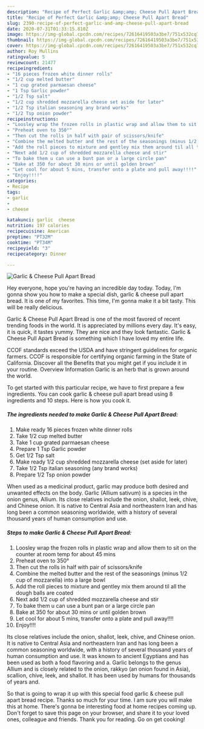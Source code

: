 ```yaml
---
description: "Recipe of Perfect Garlic &amp;amp; Cheese Pull Apart Bread"
title: "Recipe of Perfect Garlic &amp;amp; Cheese Pull Apart Bread"
slug: 2390-recipe-of-perfect-garlic-and-amp-cheese-pull-apart-bread
date: 2020-07-31T01:33:15.810Z
image: https://img-global.cpcdn.com/recipes/72616419503a3be7/751x532cq70/garlic-cheese-pull-apart-bread-recipe-main-photo.jpg
thumbnail: https://img-global.cpcdn.com/recipes/72616419503a3be7/751x532cq70/garlic-cheese-pull-apart-bread-recipe-main-photo.jpg
cover: https://img-global.cpcdn.com/recipes/72616419503a3be7/751x532cq70/garlic-cheese-pull-apart-bread-recipe-main-photo.jpg
author: Roy Mullins
ratingvalue: 5
reviewcount: 21477
recipeingredient:
- "16 pieces frozen white dinner rolls"
- "1/2 cup melted butter"
- "1 cup grated parmaesan cheese"
- "1 Tsp Garlic powder"
- "1/2 Tsp salt"
- "1/2 cup shredded mozzarella cheese set aside for later"
- "1/2 Tsp italian seasoning any brand works"
- "1/2 Tsp onion powder"
recipeinstructions:
- "Loosley wrap the frozen rolls in plastic wrap and allow them to sit on the counter at room temp for about 45 mins"
- "Preheat oven to 350°"
- "Then cut the rolls in half with pair of scissors/knife"
- "Combine the melted butter and the rest of the seasonings (minus 1/2 cup of mozzarella) into a large bowl"
- "Add the roll pieces to mixture and gentley mix them around til all the dough balls are coated"
- "Next add 1/2 cup of shredded mozzarella cheese and stir"
- "To bake them u can use a bunt pan or a large circle pan"
- "Bake at 350 for about 30 mins or until golden brown"
- "Let cool for about 5 mins, transfer onto a plate and pull away!!!!"
- "Enjoy!!!!"
categories:
- Recipe
tags:
- garlic
- 
- cheese

katakunci: garlic  cheese 
nutrition: 197 calories
recipecuisine: American
preptime: "PT32M"
cooktime: "PT34M"
recipeyield: "3"
recipecategory: Dinner

---
```



![Garlic &amp; Cheese Pull Apart Bread](https://img-global.cpcdn.com/recipes/72616419503a3be7/751x532cq70/garlic-cheese-pull-apart-bread-recipe-main-photo.jpg)

Hey everyone, hope you're having an incredible day today. Today, I'm gonna show you how to make a special dish, garlic &amp; cheese pull apart bread. It is one of my favorites. This time, I'm gonna make it a bit tasty. This will be really delicious.

Garlic &amp; Cheese Pull Apart Bread is one of the most favored of recent trending foods in the world. It is appreciated by millions every day. It's easy, it is quick, it tastes yummy. They are nice and they look fantastic. Garlic &amp; Cheese Pull Apart Bread is something which I have loved my entire life.

CCOF standards exceed the USDA and have stringent guidelines for organic farmers. CCOF is responsible for certifying organic farming in the State of California. Discover all the Benefits that you might get if you include it in your routine. Overview Information Garlic is an herb that is grown around the world.


To get started with this particular recipe, we have to first prepare a few ingredients. You can cook garlic &amp; cheese pull apart bread using 8 ingredients and 10 steps. Here is how you cook it.

<!--inarticleads1-->

##### The ingredients needed to make Garlic &amp; Cheese Pull Apart Bread:

1. Make ready 16 pieces frozen white dinner rolls
1. Take 1/2 cup melted butter
1. Take 1 cup grated parmaesan cheese
1. Prepare 1 Tsp Garlic powder
1. Get 1/2 Tsp salt
1. Make ready 1/2 cup shredded mozzarella cheese (set aside for later)
1. Take 1/2 Tsp italian seasoning (any brand works)
1. Prepare 1/2 Tsp onion powder


When used as a medicinal product, garlic may produce both desired and unwanted effects on the body. Garlic (Allium sativum) is a species in the onion genus, Allium. Its close relatives include the onion, shallot, leek, chive, and Chinese onion. It is native to Central Asia and northeastern Iran and has long been a common seasoning worldwide, with a history of several thousand years of human consumption and use. 

<!--inarticleads2-->

##### Steps to make Garlic &amp; Cheese Pull Apart Bread:

1. Loosley wrap the frozen rolls in plastic wrap and allow them to sit on the counter at room temp for about 45 mins
1. Preheat oven to 350°
1. Then cut the rolls in half with pair of scissors/knife
1. Combine the melted butter and the rest of the seasonings (minus 1/2 cup of mozzarella) into a large bowl
1. Add the roll pieces to mixture and gentley mix them around til all the dough balls are coated
1. Next add 1/2 cup of shredded mozzarella cheese and stir
1. To bake them u can use a bunt pan or a large circle pan
1. Bake at 350 for about 30 mins or until golden brown
1. Let cool for about 5 mins, transfer onto a plate and pull away!!!!
1. Enjoy!!!!


Its close relatives include the onion, shallot, leek, chive, and Chinese onion. It is native to Central Asia and northeastern Iran and has long been a common seasoning worldwide, with a history of several thousand years of human consumption and use. It was known to ancient Egyptians and has been used as both a food flavoring and a. Garlic belongs to the genus Allium and is closely related to the onion, rakkyo (an onion found in Asia), scallion, chive, leek, and shallot. It has been used by humans for thousands of years and. 

So that is going to wrap it up with this special food garlic &amp; cheese pull apart bread recipe. Thanks so much for your time. I am sure you will make this at home. There's gonna be interesting food at home recipes coming up. Don't forget to save this page on your browser, and share it to your loved ones, colleague and friends. Thank you for reading. Go on get cooking!
